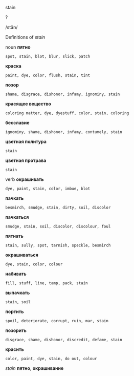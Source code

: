 stain

?

/stān/

Definitions of _stain_

noun
**пятно**

    spot, stain, blot, blur, slick, patch
**краска**

    paint, dye, color, flush, stain, tint
**позор**

    shame, disgrace, dishonor, infamy, ignominy, stain
**красящее вещество**

    coloring matter, dye, dyestuff, color, stain, coloring
**бесславие**

    ignominy, shame, dishonor, infamy, contumely, stain
**цветная политура**

    stain
**цветная протрава**

    stain

verb
**окрашивать**

    dye, paint, stain, color, imbue, blot
**пачкать**

    besmirch, smudge, stain, dirty, soil, discolor
**пачкаться**

    smudge, stain, soil, discolor, discolour, foul
**пятнать**

    stain, sully, spot, tarnish, speckle, besmirch
**окрашиваться**

    dye, stain, color, colour
**набивать**

    fill, stuff, line, tamp, pack, stain
**выпачкать**

    stain, soil
**портить**

    spoil, deteriorate, corrupt, ruin, mar, stain
**позорить**

    disgrace, shame, dishonor, discredit, defame, stain
**красить**

    color, paint, dye, stain, do out, colour

_stain_
**пятно**, **окрашивание**